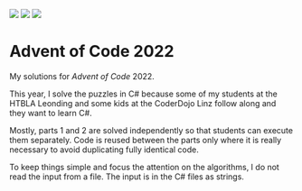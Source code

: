![](https://img.shields.io/badge/day%20📅-25-blue)
![](https://img.shields.io/badge/stars%20⭐-35-yellow)
![](https://img.shields.io/badge/days%20completed-17-red)

# Advent of Code 2022

My solutions for *Advent of Code* 2022.

This year, I solve the puzzles in C# because some of my students at the HTBLA Leonding and some kids at the CoderDojo Linz follow along and they want to learn C#.

Mostly, parts 1 and 2 are solved independently so that students can execute them separately. Code is reused between the parts only where it is really necessary to avoid duplicating fully identical code.

To keep things simple and focus the attention on the algorithms, I do not read the input from a file. The input is in the C# files as strings.

